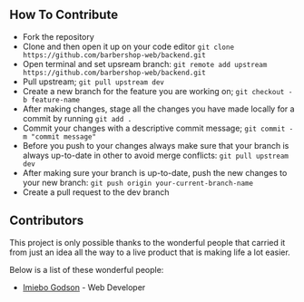 <!-- HOW TO CONTRIBUTE -->
## How To Contribute

- Fork the repository
- Clone and then open it up on your code editor `git clone https://github.com/barbershop-web/backend.git`
- Open terminal and set upsream branch: `git remote add upstream https://github.com/barbershop-web/backend.git`
- Pull upstream; `git pull upstream dev`
- Create a new branch for the feature you are working on; `git checkout -b feature-name`
- After making changes, stage all the changes you have made locally for a commit by running `git add .`
- Commit your changes with a descriptive commit message; `git commit -m "commit message"`
- Before you push to your changes always make sure that your branch is always up-to-date in other to avoid merge conflicts: `git pull upstream dev`
- After making sure your branch is up-to-date, push the new changes to your new branch: `git push origin your-current-branch-name`
- Create a pull request to the dev branch


<!-- CONTRIBUTORS -->
## Contributors

This project is only possible thanks to the wonderful people that carried it from just an idea all the way to a live product that is making life a lot easier.

Below is a list of these wonderful people:

- [Imiebo Godson](https://github.com/ImieboGodson) - Web Developer